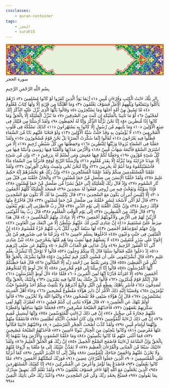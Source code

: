 ```yaml
---
cssclasses:
    - quran-container
tags:
    - الحجر
    - surah15
---
```

<div class="quran-container">
<span class="second-border"></span>
<span class="border"></span>
<div class="head-container">
<img src="https://raw.githubusercontent.com/LORDyyyyy/obsidian-the_quran_vault/main/src/webview/surah_head.png" height=100>
<div class="surah-name">
<span class="surah-name-fnt">سورة الحجر</span>
</div>
</div>
<div class="quran-content">
<div class="name-of-god"> <p> بِسْمِ اللَّهِ الرَّحْمَنِ الرَّحِيمِ </p></div>
<p>
<span class="sign" id="f1">الر تِلْكَ ءَايَتُ الْكِتَبِ وَقُرْءَانٍ مُّبِينٍ <span>﴿</span>١<span>﴾</span></span>
<span class="sign" id="f2">رُّبَمَا يَوَدُّ الَّذِينَ كَفَرُوا لَوْ كَانُوا مُسْلِمِينَ <span>﴿</span>٢<span>﴾</span></span>
<span class="sign" id="f3">ذَرْهُمْ يَأْكُلُوا وَيَتَمَتَّعُوا وَيُلْهِهِمُ الْأَمَلُ فَسَوْفَ يَعْلَمُونَ <span>﴿</span>٣<span>﴾</span></span>
<span class="sign" id="f4">وَمَا أَهْلَكْنَا مِن قَرْيَةٍ إِلَّا وَلَهَا كِتَابٌ مَّعْلُومٌ <span>﴿</span>٤<span>﴾</span></span>
<span class="sign" id="f5">مَّا تَسْبِقُ مِنْ أُمَّةٍ أَجَلَهَا وَمَا يَسْتَْٔخِرُونَ <span>﴿</span>٥<span>﴾</span></span>
<span class="sign" id="f6">وَقَالُوا يَأَيُّهَا الَّذِى نُزِّلَ عَلَيْهِ الذِّكْرُ إِنَّكَ لَمَجْنُونٌ <span>﴿</span>٦<span>﴾</span></span>
<span class="sign" id="f7">لَّوْ مَا تَأْتِينَا بِالْمَلَئِكَةِ إِن كُنتَ مِنَ الصَّدِقِينَ <span>﴿</span>٧<span>﴾</span></span>
<span class="sign" id="f8">مَا نُنَزِّلُ الْمَلَئِكَةَ إِلَّا بِالْحَقِّ وَمَا كَانُوا إِذًا مُّنظَرِينَ <span>﴿</span>٨<span>﴾</span></span>
<span class="sign" id="f9">إِنَّا نَحْنُ نَزَّلْنَا الذِّكْرَ وَإِنَّا لَهُ لَحَفِظُونَ <span>﴿</span>٩<span>﴾</span></span>
<span class="sign" id="f10">وَلَقَدْ أَرْسَلْنَا مِن قَبْلِكَ فِى شِيَعِ الْأَوَّلِينَ <span>﴿</span>١۰<span>﴾</span></span>
<span class="sign" id="f11">وَمَا يَأْتِيهِم مِّن رَّسُولٍ إِلَّا كَانُوا بِهِ يَسْتَهْزِءُونَ <span>﴿</span>١١<span>﴾</span></span>
<span class="sign" id="f12">كَذَلِكَ نَسْلُكُهُ فِى قُلُوبِ الْمُجْرِمِينَ <span>﴿</span>١٢<span>﴾</span></span>
<span class="sign" id="f13">لَا يُؤْمِنُونَ بِهِ وَقَدْ خَلَتْ سُنَّةُ الْأَوَّلِينَ <span>﴿</span>١٣<span>﴾</span></span>
<span class="sign" id="f14">وَلَوْ فَتَحْنَا عَلَيْهِم بَابًا مِّنَ السَّمَاءِ فَظَلُّوا فِيهِ يَعْرُجُونَ <span>﴿</span>١٤<span>﴾</span></span>
<span class="sign" id="f15">لَقَالُوا إِنَّمَا سُكِّرَتْ أَبْصَرُنَا بَلْ نَحْنُ قَوْمٌ مَّسْحُورُونَ <span>﴿</span>١٥<span>﴾</span></span>
<span class="sign" id="f16">وَلَقَدْ جَعَلْنَا فِى السَّمَاءِ بُرُوجًا وَزَيَّنَّهَا لِلنَّظِرِينَ <span>﴿</span>١٦<span>﴾</span></span>
<span class="sign" id="f17">وَحَفِظْنَهَا مِن كُلِّ شَيْطَنٍ رَّجِيمٍ <span>﴿</span>١٧<span>﴾</span></span>
<span class="sign" id="f18">إِلَّا مَنِ اسْتَرَقَ السَّمْعَ فَأَتْبَعَهُ شِهَابٌ مُّبِينٌ <span>﴿</span>١٨<span>﴾</span></span>
<span class="sign" id="f19">وَالْأَرْضَ مَدَدْنَهَا وَأَلْقَيْنَا فِيهَا رَوَسِىَ وَأَنبَتْنَا فِيهَا مِن كُلِّ شَىْءٍ مَّوْزُونٍ <span>﴿</span>١٩<span>﴾</span></span>
<span class="sign" id="f20">وَجَعَلْنَا لَكُمْ فِيهَا مَعَيِشَ وَمَن لَّسْتُمْ لَهُ بِرَزِقِينَ <span>﴿</span>٢۰<span>﴾</span></span>
<span class="sign" id="f21">وَإِن مِّن شَىْءٍ إِلَّا عِندَنَا خَزَائِنُهُ وَمَا نُنَزِّلُهُ إِلَّا بِقَدَرٍ مَّعْلُومٍ <span>﴿</span>٢١<span>﴾</span></span>
<span class="sign" id="f22">وَأَرْسَلْنَا الرِّيَحَ لَوَقِحَ فَأَنزَلْنَا مِنَ السَّمَاءِ مَاءً فَأَسْقَيْنَكُمُوهُ وَمَا أَنتُمْ لَهُ بِخَزِنِينَ <span>﴿</span>٢٢<span>﴾</span></span>
<span class="sign" id="f23">وَإِنَّا لَنَحْنُ نُحْىِ وَنُمِيتُ وَنَحْنُ الْوَرِثُونَ <span>﴿</span>٢٣<span>﴾</span></span>
<span class="sign" id="f24">وَلَقَدْ عَلِمْنَا الْمُسْتَقْدِمِينَ مِنكُمْ وَلَقَدْ عَلِمْنَا الْمُسْتَْٔخِرِينَ <span>﴿</span>٢٤<span>﴾</span></span>
<span class="sign" id="f25">وَإِنَّ رَبَّكَ هُوَ يَحْشُرُهُمْ إِنَّهُ حَكِيمٌ عَلِيمٌ <span>﴿</span>٢٥<span>﴾</span></span>
<span class="sign" id="f26">وَلَقَدْ خَلَقْنَا الْإِنسَنَ مِن صَلْصَلٍ مِّنْ حَمَإٍ مَّسْنُونٍ <span>﴿</span>٢٦<span>﴾</span></span>
<span class="sign" id="f27">وَالْجَانَّ خَلَقْنَهُ مِن قَبْلُ مِن نَّارِ السَّمُومِ <span>﴿</span>٢٧<span>﴾</span></span>
<span class="sign" id="f28">وَإِذْ قَالَ رَبُّكَ لِلْمَلَئِكَةِ إِنِّى خَلِقٌ بَشَرًا مِّن صَلْصَلٍ مِّنْ حَمَإٍ مَّسْنُونٍ <span>﴿</span>٢٨<span>﴾</span></span>
<span class="sign" id="f29">فَإِذَا سَوَّيْتُهُ وَنَفَخْتُ فِيهِ مِن رُّوحِى فَقَعُوا لَهُ سَجِدِينَ <span>﴿</span>٢٩<span>﴾</span></span>
<span class="sign" id="f30">فَسَجَدَ الْمَلَئِكَةُ كُلُّهُمْ أَجْمَعُونَ <span>﴿</span>٣۰<span>﴾</span></span>
<span class="sign" id="f31">إِلَّا إِبْلِيسَ أَبَى أَن يَكُونَ مَعَ السَّجِدِينَ <span>﴿</span>٣١<span>﴾</span></span>
<span class="sign" id="f32">قَالَ يَإِبْلِيسُ مَا لَكَ أَلَّا تَكُونَ مَعَ السَّجِدِينَ <span>﴿</span>٣٢<span>﴾</span></span>
<span class="sign" id="f33">قَالَ لَمْ أَكُن لِّأَسْجُدَ لِبَشَرٍ خَلَقْتَهُ مِن صَلْصَلٍ مِّنْ حَمَإٍ مَّسْنُونٍ <span>﴿</span>٣٣<span>﴾</span></span>
<span class="sign" id="f34">قَالَ فَاخْرُجْ مِنْهَا فَإِنَّكَ رَجِيمٌ <span>﴿</span>٣٤<span>﴾</span></span>
<span class="sign" id="f35">وَإِنَّ عَلَيْكَ اللَّعْنَةَ إِلَى يَوْمِ الدِّينِ <span>﴿</span>٣٥<span>﴾</span></span>
<span class="sign" id="f36">قَالَ رَبِّ فَأَنظِرْنِى إِلَى يَوْمِ يُبْعَثُونَ <span>﴿</span>٣٦<span>﴾</span></span>
<span class="sign" id="f37">قَالَ فَإِنَّكَ مِنَ الْمُنظَرِينَ <span>﴿</span>٣٧<span>﴾</span></span>
<span class="sign" id="f38">إِلَى يَوْمِ الْوَقْتِ الْمَعْلُومِ <span>﴿</span>٣٨<span>﴾</span></span>
<span class="sign" id="f39">قَالَ رَبِّ بِمَا أَغْوَيْتَنِى لَأُزَيِّنَنَّ لَهُمْ فِى الْأَرْضِ وَلَأُغْوِيَنَّهُمْ أَجْمَعِينَ <span>﴿</span>٣٩<span>﴾</span></span>
<span class="sign" id="f40">إِلَّا عِبَادَكَ مِنْهُمُ الْمُخْلَصِينَ <span>﴿</span>٤۰<span>﴾</span></span>
<span class="sign" id="f41">قَالَ هَذَا صِرَطٌ عَلَىَّ مُسْتَقِيمٌ <span>﴿</span>٤١<span>﴾</span></span>
<span class="sign" id="f42">إِنَّ عِبَادِى لَيْسَ لَكَ عَلَيْهِمْ سُلْطَنٌ إِلَّا مَنِ اتَّبَعَكَ مِنَ الْغَاوِينَ <span>﴿</span>٤٢<span>﴾</span></span>
<span class="sign" id="f43">وَإِنَّ جَهَنَّمَ لَمَوْعِدُهُمْ أَجْمَعِينَ <span>﴿</span>٤٣<span>﴾</span></span>
<span class="sign" id="f44">لَهَا سَبْعَةُ أَبْوَبٍ لِّكُلِّ بَابٍ مِّنْهُمْ جُزْءٌ مَّقْسُومٌ <span>﴿</span>٤٤<span>﴾</span></span>
<span class="sign" id="f45">إِنَّ الْمُتَّقِينَ فِى جَنَّتٍ وَعُيُونٍ <span>﴿</span>٤٥<span>﴾</span></span>
<span class="sign" id="f46">ادْخُلُوهَا بِسَلَمٍ ءَامِنِينَ <span>﴿</span>٤٦<span>﴾</span></span>
<span class="sign" id="f47">وَنَزَعْنَا مَا فِى صُدُورِهِم مِّنْ غِلٍّ إِخْوَنًا عَلَى سُرُرٍ مُّتَقَبِلِينَ <span>﴿</span>٤٧<span>﴾</span></span>
<span class="sign" id="f48">لَا يَمَسُّهُمْ فِيهَا نَصَبٌ وَمَا هُم مِّنْهَا بِمُخْرَجِينَ <span>﴿</span>٤٨<span>﴾</span></span>
<span class="sign" id="f49">نَبِّئْ عِبَادِى أَنِّى أَنَا الْغَفُورُ الرَّحِيمُ <span>﴿</span>٤٩<span>﴾</span></span>
<span class="sign" id="f50">وَأَنَّ عَذَابِى هُوَ الْعَذَابُ الْأَلِيمُ <span>﴿</span>٥۰<span>﴾</span></span>
<span class="sign" id="f51">وَنَبِّئْهُمْ عَن ضَيْفِ إِبْرَهِيمَ <span>﴿</span>٥١<span>﴾</span></span>
<span class="sign" id="f52">إِذْ دَخَلُوا عَلَيْهِ فَقَالُوا سَلَمًا قَالَ إِنَّا مِنكُمْ وَجِلُونَ <span>﴿</span>٥٢<span>﴾</span></span>
<span class="sign" id="f53">قَالُوا لَا تَوْجَلْ إِنَّا نُبَشِّرُكَ بِغُلَمٍ عَلِيمٍ <span>﴿</span>٥٣<span>﴾</span></span>
<span class="sign" id="f54">قَالَ أَبَشَّرْتُمُونِى عَلَى أَن مَّسَّنِىَ الْكِبَرُ فَبِمَ تُبَشِّرُونَ <span>﴿</span>٥٤<span>﴾</span></span>
<span class="sign" id="f55">قَالُوا بَشَّرْنَكَ بِالْحَقِّ فَلَا تَكُن مِّنَ الْقَنِطِينَ <span>﴿</span>٥٥<span>﴾</span></span>
<span class="sign" id="f56">قَالَ وَمَن يَقْنَطُ مِن رَّحْمَةِ رَبِّهِ إِلَّا الضَّالُّونَ <span>﴿</span>٥٦<span>﴾</span></span>
<span class="sign" id="f57">قَالَ فَمَا خَطْبُكُمْ أَيُّهَا الْمُرْسَلُونَ <span>﴿</span>٥٧<span>﴾</span></span>
<span class="sign" id="f58">قَالُوا إِنَّا أُرْسِلْنَا إِلَى قَوْمٍ مُّجْرِمِينَ <span>﴿</span>٥٨<span>﴾</span></span>
<span class="sign" id="f59">إِلَّا ءَالَ لُوطٍ إِنَّا لَمُنَجُّوهُمْ أَجْمَعِينَ <span>﴿</span>٥٩<span>﴾</span></span>
<span class="sign" id="f60">إِلَّا امْرَأَتَهُ قَدَّرْنَا إِنَّهَا لَمِنَ الْغَبِرِينَ <span>﴿</span>٦۰<span>﴾</span></span>
<span class="sign" id="f61">فَلَمَّا جَاءَ ءَالَ لُوطٍ الْمُرْسَلُونَ <span>﴿</span>٦١<span>﴾</span></span>
<span class="sign" id="f62">قَالَ إِنَّكُمْ قَوْمٌ مُّنكَرُونَ <span>﴿</span>٦٢<span>﴾</span></span>
<span class="sign" id="f63">قَالُوا بَلْ جِئْنَكَ بِمَا كَانُوا فِيهِ يَمْتَرُونَ <span>﴿</span>٦٣<span>﴾</span></span>
<span class="sign" id="f64">وَأَتَيْنَكَ بِالْحَقِّ وَإِنَّا لَصَدِقُونَ <span>﴿</span>٦٤<span>﴾</span></span>
<span class="sign" id="f65">فَأَسْرِ بِأَهْلِكَ بِقِطْعٍ مِّنَ الَّيْلِ وَاتَّبِعْ أَدْبَرَهُمْ وَلَا يَلْتَفِتْ مِنكُمْ أَحَدٌ وَامْضُوا حَيْثُ تُؤْمَرُونَ <span>﴿</span>٦٥<span>﴾</span></span>
<span class="sign" id="f66">وَقَضَيْنَا إِلَيْهِ ذَلِكَ الْأَمْرَ أَنَّ دَابِرَ هَؤُلَاءِ مَقْطُوعٌ مُّصْبِحِينَ <span>﴿</span>٦٦<span>﴾</span></span>
<span class="sign" id="f67">وَجَاءَ أَهْلُ الْمَدِينَةِ يَسْتَبْشِرُونَ <span>﴿</span>٦٧<span>﴾</span></span>
<span class="sign" id="f68">قَالَ إِنَّ هَؤُلَاءِ ضَيْفِى فَلَا تَفْضَحُونِ <span>﴿</span>٦٨<span>﴾</span></span>
<span class="sign" id="f69">وَاتَّقُوا اللَّهَ وَلَا تُخْزُونِ <span>﴿</span>٦٩<span>﴾</span></span>
<span class="sign" id="f70">قَالُوا أَوَلَمْ نَنْهَكَ عَنِ الْعَلَمِينَ <span>﴿</span>٧۰<span>﴾</span></span>
<span class="sign" id="f71">قَالَ هَؤُلَاءِ بَنَاتِى إِن كُنتُمْ فَعِلِينَ <span>﴿</span>٧١<span>﴾</span></span>
<span class="sign" id="f72">لَعَمْرُكَ إِنَّهُمْ لَفِى سَكْرَتِهِمْ يَعْمَهُونَ <span>﴿</span>٧٢<span>﴾</span></span>
<span class="sign" id="f73">فَأَخَذَتْهُمُ الصَّيْحَةُ مُشْرِقِينَ <span>﴿</span>٧٣<span>﴾</span></span>
<span class="sign" id="f74">فَجَعَلْنَا عَلِيَهَا سَافِلَهَا وَأَمْطَرْنَا عَلَيْهِمْ حِجَارَةً مِّن سِجِّيلٍ <span>﴿</span>٧٤<span>﴾</span></span>
<span class="sign" id="f75">إِنَّ فِى ذَلِكَ لَءَايَتٍ لِّلْمُتَوَسِّمِينَ <span>﴿</span>٧٥<span>﴾</span></span>
<span class="sign" id="f76">وَإِنَّهَا لَبِسَبِيلٍ مُّقِيمٍ <span>﴿</span>٧٦<span>﴾</span></span>
<span class="sign" id="f77">إِنَّ فِى ذَلِكَ لَءَايَةً لِّلْمُؤْمِنِينَ <span>﴿</span>٧٧<span>﴾</span></span>
<span class="sign" id="f78">وَإِن كَانَ أَصْحَبُ الْأَيْكَةِ لَظَلِمِينَ <span>﴿</span>٧٨<span>﴾</span></span>
<span class="sign" id="f79">فَانتَقَمْنَا مِنْهُمْ وَإِنَّهُمَا لَبِإِمَامٍ مُّبِينٍ <span>﴿</span>٧٩<span>﴾</span></span>
<span class="sign" id="f80">وَلَقَدْ كَذَّبَ أَصْحَبُ الْحِجْرِ الْمُرْسَلِينَ <span>﴿</span>٨۰<span>﴾</span></span>
<span class="sign" id="f81">وَءَاتَيْنَهُمْ ءَايَتِنَا فَكَانُوا عَنْهَا مُعْرِضِينَ <span>﴿</span>٨١<span>﴾</span></span>
<span class="sign" id="f82">وَكَانُوا يَنْحِتُونَ مِنَ الْجِبَالِ بُيُوتًا ءَامِنِينَ <span>﴿</span>٨٢<span>﴾</span></span>
<span class="sign" id="f83">فَأَخَذَتْهُمُ الصَّيْحَةُ مُصْبِحِينَ <span>﴿</span>٨٣<span>﴾</span></span>
<span class="sign" id="f84">فَمَا أَغْنَى عَنْهُم مَّا كَانُوا يَكْسِبُونَ <span>﴿</span>٨٤<span>﴾</span></span>
<span class="sign" id="f85">وَمَا خَلَقْنَا السَّمَوَتِ وَالْأَرْضَ وَمَا بَيْنَهُمَا إِلَّا بِالْحَقِّ وَإِنَّ السَّاعَةَ لَءَاتِيَةٌ فَاصْفَحِ الصَّفْحَ الْجَمِيلَ <span>﴿</span>٨٥<span>﴾</span></span>
<span class="sign" id="f86">إِنَّ رَبَّكَ هُوَ الْخَلَّقُ الْعَلِيمُ <span>﴿</span>٨٦<span>﴾</span></span>
<span class="sign" id="f87">وَلَقَدْ ءَاتَيْنَكَ سَبْعًا مِّنَ الْمَثَانِى وَالْقُرْءَانَ الْعَظِيمَ <span>﴿</span>٨٧<span>﴾</span></span>
<span class="sign" id="f88">لَا تَمُدَّنَّ عَيْنَيْكَ إِلَى مَا مَتَّعْنَا بِهِ أَزْوَجًا مِّنْهُمْ وَلَا تَحْزَنْ عَلَيْهِمْ وَاخْفِضْ جَنَاحَكَ لِلْمُؤْمِنِينَ <span>﴿</span>٨٨<span>﴾</span></span>
<span class="sign" id="f89">وَقُلْ إِنِّى أَنَا النَّذِيرُ الْمُبِينُ <span>﴿</span>٨٩<span>﴾</span></span>
<span class="sign" id="f90">كَمَا أَنزَلْنَا عَلَى الْمُقْتَسِمِينَ <span>﴿</span>٩۰<span>﴾</span></span>
<span class="sign" id="f91">الَّذِينَ جَعَلُوا الْقُرْءَانَ عِضِينَ <span>﴿</span>٩١<span>﴾</span></span>
<span class="sign" id="f92">فَوَرَبِّكَ لَنَسَْٔلَنَّهُمْ أَجْمَعِينَ <span>﴿</span>٩٢<span>﴾</span></span>
<span class="sign" id="f93">عَمَّا كَانُوا يَعْمَلُونَ <span>﴿</span>٩٣<span>﴾</span></span>
<span class="sign" id="f94">فَاصْدَعْ بِمَا تُؤْمَرُ وَأَعْرِضْ عَنِ الْمُشْرِكِينَ <span>﴿</span>٩٤<span>﴾</span></span>
<span class="sign" id="f95">إِنَّا كَفَيْنَكَ الْمُسْتَهْزِءِينَ <span>﴿</span>٩٥<span>﴾</span></span>
<span class="sign" id="f96">الَّذِينَ يَجْعَلُونَ مَعَ اللَّهِ إِلَهًا ءَاخَرَ فَسَوْفَ يَعْلَمُونَ <span>﴿</span>٩٦<span>﴾</span></span>
<span class="sign" id="f97">وَلَقَدْ نَعْلَمُ أَنَّكَ يَضِيقُ صَدْرُكَ بِمَا يَقُولُونَ <span>﴿</span>٩٧<span>﴾</span></span>
<span class="sign" id="f98">فَسَبِّحْ بِحَمْدِ رَبِّكَ وَكُن مِّنَ السَّجِدِينَ <span>﴿</span>٩٨<span>﴾</span></span>
<span class="sign" id="f99">وَاعْبُدْ رَبَّكَ حَتَّى يَأْتِيَكَ الْيَقِينُ <span>﴿</span>٩٩<span>﴾</span></span>

</p>
</div>
<span class="border" style="margin-top:25px;"></span>
<span class="second-border-bottom"></span>
</div>
